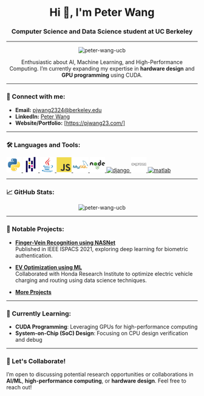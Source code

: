 <h1 align="center">Hi 👋, I'm Peter Wang</h1>
<h3 align="center">Computer Science and Data Science student at UC Berkeley</h3>

---

<p align="center"> 
  <img src="https://komarev.com/ghpvc/?username=peter-wang-ucb&label=Profile%20views&color=0e75b6&style=flat" alt="peter-wang-ucb" />
</p>

<p align="center">
  Enthusiastic about AI, Machine Learning, and High-Performance Computing.
  I’m currently expanding my expertise in <strong>hardware design</strong> and <strong>GPU programming</strong> using CUDA.
</p>

---

### 🔗 Connect with me:
- **Email:** pjwang2324@berkeley.edu
- **LinkedIn:** [Peter Wang](https://www.linkedin.com/in/peterwang-eecs/)
- **Website/Portfolio:** [https://pjwang23.com/]

---

### 🛠️ Languages and Tools:

<p>
  <a href="https://www.python.org" target="_blank" rel="noreferrer">
    <img src="https://raw.githubusercontent.com/devicons/devicon/master/icons/python/python-original.svg" alt="python" width="40" height="40"/> 
  </a> 
  <a href="https://pandas.pydata.org/" target="_blank" rel="noreferrer">
    <img src="https://raw.githubusercontent.com/devicons/devicon/2ae2a900d2f041da66e950e4d48052658d850630/icons/pandas/pandas-original.svg" alt="pandas" width="40" height="40"/>
  </a> 
  <a href="https://www.java.com" target="_blank" rel="noreferrer">
    <img src="https://raw.githubusercontent.com/devicons/devicon/master/icons/java/java-original.svg" alt="java" width="40" height="40"/> 
  </a>
  <a href="https://developer.mozilla.org/en-US/docs/Web/JavaScript" target="_blank" rel="noreferrer">
    <img src="https://raw.githubusercontent.com/devicons/devicon/master/icons/javascript/javascript-original.svg" alt="javascript" width="40" height="40"/> 
  </a> 
  <a href="https://www.mysql.com/" target="_blank" rel="noreferrer">
    <img src="https://raw.githubusercontent.com/devicons/devicon/master/icons/mysql/mysql-original-wordmark.svg" alt="mysql" width="40" height="40"/> 
  </a>
  <a href="https://nodejs.org" target="_blank" rel="noreferrer">
    <img src="https://raw.githubusercontent.com/devicons/devicon/master/icons/nodejs/nodejs-original-wordmark.svg" alt="nodejs" width="40" height="40"/> 
  </a>
  <a href="https://www.djangoproject.com/" target="_blank" rel="noreferrer">
    <img src="https://cdn.worldvectorlogo.com/logos/django.svg" alt="django" width="40" height="40"/>
  </a>
  <a href="https://expressjs.com" target="_blank" rel="noreferrer">
    <img src="https://raw.githubusercontent.com/devicons/devicon/master/icons/express/express-original-wordmark.svg" alt="express" width="40" height="40"/>
  </a>
  <a href="https://www.mathworks.com/" target="_blank" rel="noreferrer">
    <img src="https://upload.wikimedia.org/wikipedia/commons/2/21/Matlab_Logo.png" alt="matlab" width="40" height="40"/> 
  </a> 
</p>

---

### 📈 GitHub Stats:
<p align="center">
  <img src="https://github-readme-stats.vercel.app/api?username=peter-wang-ucb&show_icons=true&locale=en" alt="peter-wang-ucb" />
</p>

---

### 🚀 Notable Projects:
- **[Finger-Vein Recognition using NASNet](https://ieeexplore.ieee.org/abstract/document/9650980?casa_token=Cc75lRiiE1cAAAAA:d9Aqa3ymzm4zzQmamL8yWa1aD4uDKEdXhgbTstywZtPgRTWvgEIhQgkmhyZNZs-LIxL16LGtrOM)**  
  Published in IEEE ISPACS 2021, exploring deep learning for biometric authentication.
  
- **[EV Optimization using ML](https://github.com/your-repo-link)**  
  Collaborated with Honda Research Institute to optimize electric vehicle charging and routing using data science techniques.

- **[More Projects](https://github.com/peter-wang-ucb?tab=repositories)**

---

### 🌱 Currently Learning:
- **CUDA Programming**: Leveraging GPUs for high-performance computing
- **System-on-Chip (SoC) Design**: Focusing on CPU design verification and debug

---

### 🤝 Let's Collaborate!
I’m open to discussing potential research opportunities or collaborations in **AI/ML**, **high-performance computing**, or **hardware design**. Feel free to reach out!
